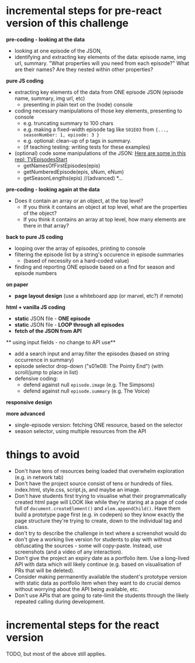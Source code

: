 # incremental steps for pre-react version of this challenge

**pre-coding - looking at the data**
* looking at one episode of the JSON, 
* identifying and extracting key elements of the data:  episode name, img url, summary.  "What properties will you need from each episode?"  What are their names?  Are they nested within other properties?

**pure JS coding**
* extracting key elements of the data from ONE episode JSON (episode name, summary, img url, etc)
  * presenting in plain text on the (node) console
* coding necessary manipulations of those key elements, presenting to console
  * e.g. truncating summary to 100 chars
  * e.g. making a fixed-width episode tag like `S01E03` from `{..., seasonNumber: 1, episode: 3 }`
  * e.g. optional: clean-up of p tags in summary.
  * (if teaching testing: writing tests for these examples)
* (optional) code some manipulations of the JSON: [Here are some in this repl: TVEpisodesStart](https://repl.it/@NeillBogie/TVEpisodesStart)
  * getNamesOfFirstEpisodes(epis)
  * getNumberedEpisode(epis, sNum, eNum)
  * getSeasonLengths(epis) //(advanced)
  *...
  
**pre-coding - looking again at the data**
* Does it contain an array or an object, at the top level?
  * If you think it contains an object at top level, what are the properties of the object?
  * If you think it contains an array at top level, how many elements are there in that array?

**back to pure JS coding**
* looping over the array of episodes, printing to console
* filtering the episode list by a string's occurence in episode summaries
  * (based of necessity on a hard-coded value)
* finding and reporting ONE episode based on a find for season and episode numbers

**on paper**
* **page layout design** (use a whiteboard app (or marvel, etc?) if remote)

**html + vanilla JS coding**

* **static** JSON file - **ONE episode**
* **static** JSON file - **LOOP through all episodes**
* **fetch of the JSON from API**

** using input fields - no change to API use**
* add a search input and array.filter the episodes (based on string occurrence in summary)
* episode selector drop-down ("s01e08: The Pointy End") (with scroll/jump to place in list) 
* defensive coding: 
  * defend against null `episode.image` (e.g. The Simpsons)
  * defend against null `episode.summary` (e.g. The Voice)

**responsive design**

**more advanced**
* single-episode version: fetching ONE resource, based on the selector
* season selector, using multiple resources from the API

# things to avoid

* Don't have tens of resources being loaded that overwhelm exploration (e.g. in network tab)
* Don't have the project source consist of tens or hundreds of files.  index.html, style.css, script.js, and maybe an image.
* Don't have students first trying to visualise what their programmatically created html page will LOOK like while they're staring at a page of code full of `document.createElement()` and `elem.appendChild()`.  Have them build a prototype page first  (e.g. in codepen) so they know exactly the page structure they're trying to create, down to the individual tag and class.
* don't try to describe the challenge in text where a screenshot would do
* don't give a working live version for students to play with without obfuscating the sources - some will copy-paste.  Instead, use screenshots (and a video of any interaction).
* Don't give the project an expiry date as a portfolio item.  Use a long-lived API with data which will likely continue (e.g. based on visualisation of PRs that will be deleted).  
* Consider making permanently available the student's prototype version with static data as portfolio item when they want to  do crucial demos without worrying about the API being available, etc.
* Don't use APIs that are going to rate-limit the students through the likely repeated calling during development.


# incremental steps for the react version

TODO, but most of the above still applies.


